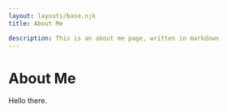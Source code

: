 ```yaml
---
layout: layouts/base.njk
title: About Me

description: This is an about me page, written in markdown
---
```


# About Me

Hello there.